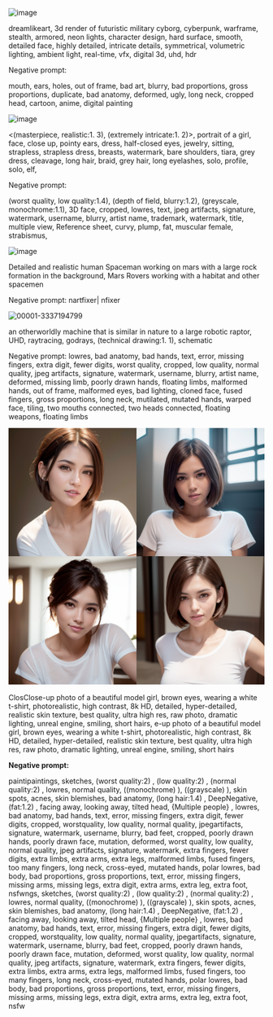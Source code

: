 ![image](https://github.com/lagrangedao/awesome-lagrange/assets/8363795/225cb85d-30bb-4685-84c2-a48000981065)

dreamlikeart, 3d render of futuristic military cyborg, cyberpunk, warframe, stealth, armored, neon lights, character design, hard surface, smooth, detailed face, highly detailed, intricate details, symmetrical, volumetric lighting, ambient light, real-time, vfx, digital 3d, uhd, hdr

Negative prompt: 

mouth, ears, holes, out of frame, bad art, blurry, bad proportions, gross proportions, duplicate, bad anatomy, deformed, ugly, long neck, cropped head, cartoon, anime, digital painting

![image](https://github.com/lagrangedao/awesome-lagrange/assets/110652123/d79edd1f-4431-4205-aa92-22f71f4bae40)

<(masterpiece, realistic:1. 3), (extremely intricate:1. 2)>, portrait of a girl, face, close up, pointy ears, dress, half-closed eyes, jewelry, sitting, strapless, strapless dress, breasts, watermark, bare shoulders, tiara, grey dress, cleavage, long hair, braid, grey hair, long eyelashes, solo, profile, solo, elf,

Negative prompt:

(worst quality, low quality:1.4), (depth of field, blurry:1.2), (greyscale, monochrome:1.1), 3D face, cropped, lowres, text, jpeg artifacts, signature, watermark, username, blurry, artist name, trademark, watermark, title, multiple view, Reference sheet, curvy, plump, fat, muscular female, strabismus, 

![image](https://github.com/lagrangedao/awesome-lagrange/assets/8363795/323a1f5a-6ada-4886-87ab-9f6fc2ee69f4)

 Detailed and realistic human Spaceman working on mars with a large rock formation in the background, Mars Rovers working with a habitat and other spacemen 

 Negative prompt:
nartfixer| nfixer

![00001-3337194799](https://github.com/lagrangedao/awesome-lagrange/assets/8363795/9a2b2016-b6cb-45b8-96cf-767f090c2dea)

 an otherworldly machine that is similar in nature to a large robotic raptor, UHD, raytracing, godrays, (technical drawing:1. 1), schematic

Negative prompt: lowres, bad anatomy, bad hands, text, error, missing fingers, extra digit, fewer digits, worst quality, cropped, low quality, normal quality, jpeg artifacts, signature, watermark, username, blurry, artist name, deformed, missing limb, poorly drawn hands, floating limbs, malformed hands, out of frame, malformed eyes, bad lighting, cloned face, fused fingers, gross proportions, long neck, mutilated, mutated hands, warped face, tiling, two mouths connected, two heads connected, floating weapons, floating limbs


![img.png](img.png)

ClosClose-up photo of a beautiful model girl, brown eyes, wearing a white t-shirt, photorealistic, high contrast, 8k HD, detailed, hyper-detailed, realistic skin texture, best quality, ultra high res, raw photo, dramatic lighting, unreal engine, smiling, short hairs, e-up photo of a beautiful model girl, brown eyes, wearing a white t-shirt, photorealistic, high contrast, 8k HD, detailed, hyper-detailed, realistic skin texture, best quality, ultra high res, raw photo, dramatic lighting, unreal engine, smiling, short hairs

**Negative prompt:**

paintipaintings, sketches, (worst quality:2) , (low quality:2) , (normal quality:2) , lowres, normal quality, ((monochrome) ), ((grayscale) ), skin spots, acnes, skin blemishes, bad anatomy, (long hair:1.4) , DeepNegative, (fat:1.2) , facing away, looking away, tilted head, {Multiple people} , lowres, bad anatomy, bad hands, text, error, missing fingers, extra digit, fewer digits, cropped, worstquality, low quality, normal quality, jpegartifacts, signature, watermark, username, blurry, bad feet, cropped, poorly drawn hands, poorly drawn face, mutation, deformed, worst quality, low quality, normal quality, jpeg artifacts, signature, watermark, extra fingers, fewer digits, extra limbs, extra arms, extra legs, malformed limbs, fused fingers, too many fingers, long neck, cross-eyed, mutated hands, polar lowres, bad body, bad proportions, gross proportions, text, error, missing fingers, missing arms, missing legs, extra digit, extra arms, extra leg, extra foot, nsfwngs, sketches, (worst quality:2) , (low quality:2) , (normal quality:2) , lowres, normal quality, ((monochrome) ), ((grayscale) ), skin spots, acnes, skin blemishes, bad anatomy, (long hair:1.4) , DeepNegative, (fat:1.2) , facing away, looking away, tilted head, {Multiple people} , lowres, bad anatomy, bad hands, text, error, missing fingers, extra digit, fewer digits, cropped, worstquality, low quality, normal quality, jpegartifacts, signature, watermark, username, blurry, bad feet, cropped, poorly drawn hands, poorly drawn face, mutation, deformed, worst quality, low quality, normal quality, jpeg artifacts, signature, watermark, extra fingers, fewer digits, extra limbs, extra arms, extra legs, malformed limbs, fused fingers, too many fingers, long neck, cross-eyed, mutated hands, polar lowres, bad body, bad proportions, gross proportions, text, error, missing fingers, missing arms, missing legs, extra digit, extra arms, extra leg, extra foot, nsfw
